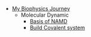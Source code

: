 + [My Biophysics Journey](/My-Biophysics-Journey/README.md)
  + Molecular Dynamic
      + [Basis of NAMD](/My-Biophysics-Journey/Molecular-Dynamic/NAMD_CDK7example.md)
      + [Build Covalent system](/My-Biophysics-Journey/Molecular-Dynamic/Parametering-new-residues)
